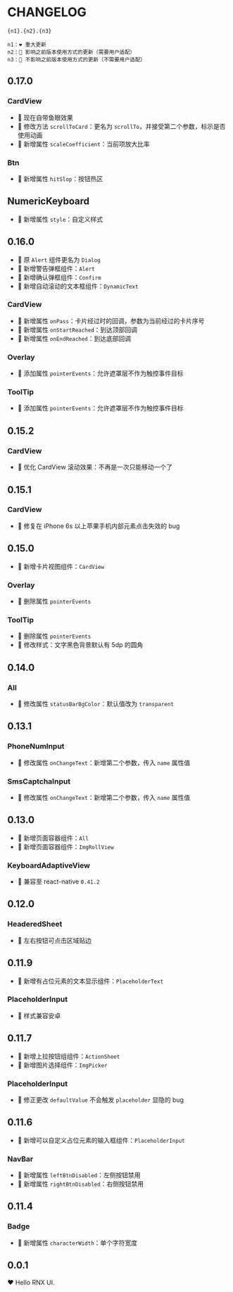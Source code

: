 # CHANGELOG

```
{n1}.{n2}.{n3}

n1：❤️ 重大更新
n2：💛 影响之前版本使用方式的更新（需要用户适配）
n3：💚 不影响之前版本使用方式的更新（不需要用户适配）
```

## 0.17.0

### CardView

- 💚 现在自带鱼眼效果
- 💛 修改方法 `scrollToCard`：更名为 `scrollTo`，并接受第二个参数，标示是否使用动画
- 💚 新增属性 `scaleCoefficient`：当前项放大比率

### Btn

- 💚 新增属性 `hitSlop`：按钮热区

## NumericKeyboard

- 💚 新增属性 `style`：自定义样式

## 0.16.0

- 💛 原 `Alert` 组件更名为 `Dialog`
- 💚 新增警告弹框组件：`Alert`
- 💚 新增确认弹框组件：`Confirm`
- 💚 新增自动滚动的文本框组件：`DynamicText`

### CardView

- 💚 新增属性 `onPass`：卡片经过时的回调，参数为当前经过的卡片序号
- 💚 新增属性 `onStartReached`：到达顶部回调
- 💚 新增属性 `onEndReached`：到达底部回调

### Overlay

- 💚 添加属性 `pointerEvents`：允许遮罩层不作为触控事件目标

### ToolTip

- 💚 添加属性 `pointerEvents`：允许遮罩层不作为触控事件目标

## 0.15.2

### CardView

- 💚 优化 CardView 滚动效果：不再是一次只能移动一个了

## 0.15.1

### CardView

- 💚 修复在 iPhone 6s 以上苹果手机内部元素点击失效的 bug

## 0.15.0

- 💚 新增卡片视图组件：`CardView`

### Overlay

- 💛 删除属性 `pointerEvents`

### ToolTip

- 💛 删除属性 `pointerEvents`
- 💚 修改样式：文字黑色背景默认有 5dp 的圆角

## 0.14.0

### All

- 💚 修改属性 `statusBarBgColor`：默认值改为 `transparent`

## 0.13.1

### PhoneNumInput

- 💚 修改属性 `onChangeText`：新增第二个参数，传入 `name` 属性值

### SmsCaptchaInput

- 💚 修改属性 `onChangeText`：新增第二个参数，传入 `name` 属性值

## 0.13.0

- 💚 新增页面容器组件：`All`
- 💚 新增页面容器组件：`ImgRollView`

### KeyboardAdaptiveView

- 💛 兼容至 react-native `0.41.2`

## 0.12.0

### HeaderedSheet

- 💛 左右按钮可点击区域贴边

## 0.11.9

- 💚 新增有占位元素的文本显示组件：`PlaceholderText`

### PlaceholderInput

- 💚 样式兼容安卓

## 0.11.7

- 💚 新增上拉按钮组组件：`ActionSheet`
- 💚 新增图片选择组件：`ImgPicker`

### PlaceholderInput

- 💚 修正更改 `defaultValue` 不会触发 `placeholder` 显隐的 bug

## 0.11.6

- 💚 新增可以自定义占位元素的输入框组件：`PlaceholderInput`

### NavBar

- 💚 新增属性 `leftBtnDisabled`：左侧按钮禁用
- 💚 新增属性 `rightBtnDisabled`：右侧按钮禁用

## 0.11.4

### Badge

- 💚 新增属性 `characterWidth`：单个字符宽度

## 0.0.1

❤️ Hello RNX UI.
